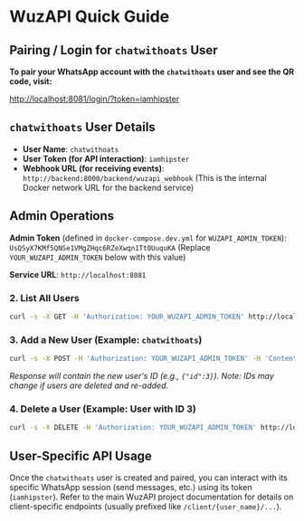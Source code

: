 # WuzAPI Quick Guide

## Pairing / Login for `chatwithoats` User

**To pair your WhatsApp account with the `chatwithoats` user and see the QR code, visit:**

[http://localhost:8081/login/?token=iamhipster](http://localhost:8081/login/?token=iamhipster)

## `chatwithoats` User Details

*   **User Name**: `chatwithoats`
*   **User Token (for API interaction)**: `iamhipster`
*   **Webhook URL (for receiving events)**: `http://backend:8000/backend/wuzapi_webhook` (This is the internal Docker network URL for the backend service)

## Admin Operations

**Admin Token** (defined in `docker-compose.dev.yml` for `WUZAPI_ADMIN_TOKEN`):
`UsQSyX7KMf5QNSe1VMgZHqc6RZeXwqn1Tt0UuquKA` (Replace `YOUR_WUZAPI_ADMIN_TOKEN` below with this value)

**Service URL**: `http://localhost:8081`

### 2. List All Users

```bash
curl -s -X GET -H 'Authorization: YOUR_WUZAPI_ADMIN_TOKEN' http://localhost:8081/admin/users
```

### 3. Add a New User (Example: `chatwithoats`)

```bash
curl -s -X POST -H 'Authorization: YOUR_WUZAPI_ADMIN_TOKEN' -H 'Content-Type: application/json' --data '{"name":"chatwithoats","token":"iamhipster","webhook":"http://backend:8000/backend/wuzapi_webhook","events":"Message,ReadReceipt"}' http://localhost:8081/admin/users
```
*Response will contain the new user's ID (e.g., `{"id":3}`). Note: IDs may change if users are deleted and re-added.*

### 4. Delete a User (Example: User with ID 3)

```bash
curl -s -X DELETE -H 'Authorization: YOUR_WUZAPI_ADMIN_TOKEN' http://localhost:8081/admin/users/3
```

## User-Specific API Usage

Once the `chatwithoats` user is created and paired, you can interact with its specific WhatsApp session (send messages, etc.) using its token (`iamhipster`). Refer to the main WuzAPI project documentation for details on client-specific endpoints (usually prefixed like `/client/{user_name}/...`). 